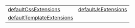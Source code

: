 |                                                                                                                                    |                                                                                                                        |
| ---------------------------------------------------------------------------------------------------------------------------------- | ---------------------------------------------------------------------------------------------------------------------- |
| [defaultCssExtensions](https://hamedfathi.gitbook.io/aurelia-2-doc-api/plugin-conventions/variable/defaultcssextensions)           | [defaultJsExtensions](https://hamedfathi.gitbook.io/aurelia-2-doc-api/plugin-conventions/variable/defaultjsextensions) |
| [defaultTemplateExtensions](https://hamedfathi.gitbook.io/aurelia-2-doc-api/plugin-conventions/variable/defaulttemplateextensions) |                                                                                                                        |